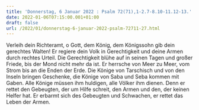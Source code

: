 ```yaml
---
title: 'Donnerstag, 6 Januar 2022 : Psalm 72(71),1-2.7-8.10-11.12-13.'
date: 2022-01-06T07:15:00.001+01:00
draft: false
url: /2022/01/donnerstag-6-januar-2022-psalm-72711-27.html
---
```


Verleih dein Richteramt, o Gott, dem König, dem Königssohn gib dein gerechtes Walten! Er regiere dein Volk in Gerechtigkeit und deine Armen durch rechtes Urteil. Die Gerechtigkeit blühe auf in seinen Tagen und großer Friede, bis der Mond nicht mehr da ist. Er herrsche von Meer zu Meer, vom Strom bis an die Enden der Erde. Die Könige von Tarschisch und von den Inseln bringen Geschenke, die Könige von Saba und Seba kommen mit Gaben. Alle Könige müssen ihm huldigen, alle Völker ihm dienen. Denn er rettet den Gebeugten, der um Hilfe schreit, den Armen und den, der keinen Helfer hat. Er erbarmt sich des Gebeugten und Schwachen, er rettet das Leben der Armen.